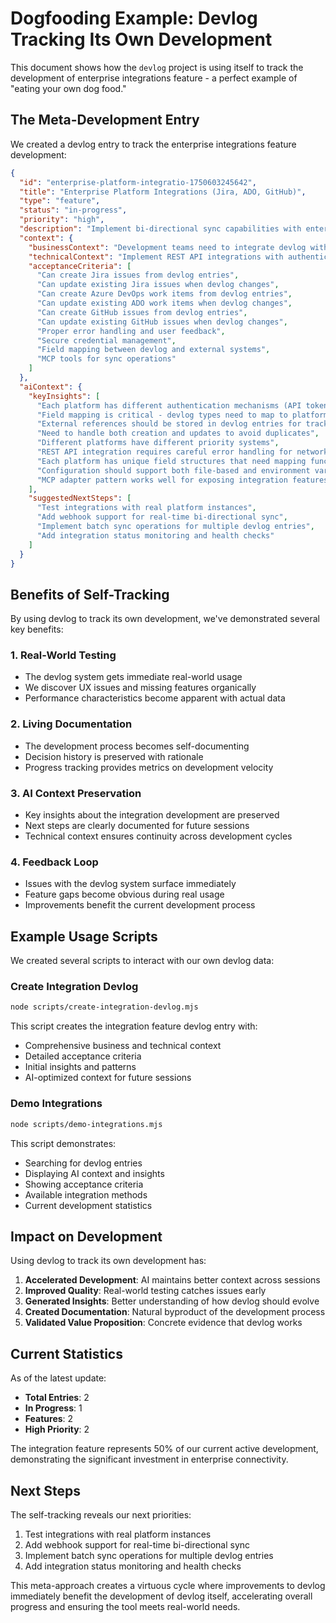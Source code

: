 # Dogfooding Example: Devlog Tracking Its Own Development

This document shows how the `devlog` project is using itself to track the development of enterprise integrations feature - a perfect example of "eating your own dog food."

## The Meta-Development Entry

We created a devlog entry to track the enterprise integrations feature development:

```json
{
  "id": "enterprise-platform-integratio-1750603245642",
  "title": "Enterprise Platform Integrations (Jira, ADO, GitHub)",
  "type": "feature",
  "status": "in-progress",
  "priority": "high",
  "description": "Implement bi-directional sync capabilities with enterprise project management platforms to bridge devlog with existing workflows",
  "context": {
    "businessContext": "Development teams need to integrate devlog with their existing project management tools...",
    "technicalContext": "Implement REST API integrations with authentication, field mapping, and error handling...",
    "acceptanceCriteria": [
      "Can create Jira issues from devlog entries",
      "Can update existing Jira issues when devlog changes",
      "Can create Azure DevOps work items from devlog entries",
      "Can update existing ADO work items when devlog changes",
      "Can create GitHub issues from devlog entries",
      "Can update existing GitHub issues when devlog changes",
      "Proper error handling and user feedback",
      "Secure credential management",
      "Field mapping between devlog and external systems",
      "MCP tools for sync operations"
    ]
  },
  "aiContext": {
    "keyInsights": [
      "Each platform has different authentication mechanisms (API tokens, PATs, OAuth)",
      "Field mapping is critical - devlog types need to map to platform-specific issue types",
      "External references should be stored in devlog entries for tracking",
      "Need to handle both creation and updates to avoid duplicates",
      "Different platforms have different priority systems",
      "REST API integration requires careful error handling for network issues",
      "Each platform has unique field structures that need mapping functions",
      "Configuration should support both file-based and environment variable approaches",
      "MCP adapter pattern works well for exposing integration features to AI agents"
    ],
    "suggestedNextSteps": [
      "Test integrations with real platform instances",
      "Add webhook support for real-time bi-directional sync",
      "Implement batch sync operations for multiple devlog entries",
      "Add integration status monitoring and health checks"
    ]
  }
}
```

## Benefits of Self-Tracking

By using devlog to track its own development, we've demonstrated several key benefits:

### 1. Real-World Testing
- The devlog system gets immediate real-world usage
- We discover UX issues and missing features organically
- Performance characteristics become apparent with actual data

### 2. Living Documentation
- The development process becomes self-documenting
- Decision history is preserved with rationale
- Progress tracking provides metrics on development velocity

### 3. AI Context Preservation
- Key insights about the integration development are preserved
- Next steps are clearly documented for future sessions
- Technical context ensures continuity across development cycles

### 4. Feedback Loop
- Issues with the devlog system surface immediately
- Feature gaps become obvious during real usage
- Improvements benefit the current development process

## Example Usage Scripts

We created several scripts to interact with our own devlog data:

### Create Integration Devlog
```bash
node scripts/create-integration-devlog.mjs
```

This script creates the integration feature devlog entry with:
- Comprehensive business and technical context
- Detailed acceptance criteria
- Initial insights and patterns
- AI-optimized context for future sessions

### Demo Integrations
```bash
node scripts/demo-integrations.mjs
```

This script demonstrates:
- Searching for devlog entries
- Displaying AI context and insights
- Showing acceptance criteria
- Available integration methods
- Current development statistics

## Impact on Development

Using devlog to track its own development has:

1. **Accelerated Development**: AI maintains better context across sessions
2. **Improved Quality**: Real-world testing catches issues early
3. **Generated Insights**: Better understanding of how devlog should evolve
4. **Created Documentation**: Natural byproduct of the development process
5. **Validated Value Proposition**: Concrete evidence that devlog works

## Current Statistics

As of the latest update:
- **Total Entries**: 2
- **In Progress**: 1
- **Features**: 2  
- **High Priority**: 2

The integration feature represents 50% of our current active development, demonstrating the significant investment in enterprise connectivity.

## Next Steps

The self-tracking reveals our next priorities:
1. Test integrations with real platform instances
2. Add webhook support for real-time bi-directional sync
3. Implement batch sync operations for multiple devlog entries
4. Add integration status monitoring and health checks

This meta-approach creates a virtuous cycle where improvements to devlog immediately benefit the development of devlog itself, accelerating overall progress and ensuring the tool meets real-world needs.
